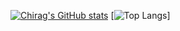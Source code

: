 [![Chirag's GitHub stats](https://github-readme-stats.vercel.app/api?username=PRONGS-CHIRAG&theme=highcontrast&include_all_commits=true&show_icons=true&PAT-1=true)](https://github.com/anuraghazra/github-readme-stats)
[![Top Langs](https://github-readme-stats.vercel.app/api/top-langs/?username=PRONGS-CHIRAG&langs_count=5&layout=compact&theme=onedark&PAT_1=true)]

